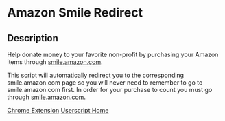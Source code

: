 # Amazon Smile Redirect

## Description
Help donate money to your favorite non-profit by purchasing your Amazon items through [smile.amazon.com](https://smile.amazon.com).

This script will automatically redirect you to the corresponding smile.amazon.com page so you will never need to remember to go to smile.amazon.com first. In order for your purchase to count you must go through [smile.amazon.com](https://smile.amazon.com).

[Chrome Extension](https://chrome.google.com/webstore/detail/amazon-smile-redirect/ejglonclnjogoiegggjjcpapffbnangg)
[Userscript Home](https://openuserjs.org/scripts/mscarchilli/Amazon_Smile_Redirect)